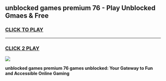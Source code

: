 
## unblocked games premium 76 - Play Unblocked Gmaes & Free
<h3>
<a href="https://news.freeplayer.one?title=unblocked_games_premium_76&ref=23F">CLICK TO PLAY</a></h3>
<hr>

<h3>
<a href="https://news.freeplayer.one?title=unblocked_games_premium_76&ref=23F">CLICK 2 PLAY</a>
  
</h3>

<a href="https://news.freeplayer.one?title=unblocked_games_premium_76&ref=23F/"><img src="https://clearcache.store/games.png"></a>


**unblocked games premium 76 games unblocked: Your Gateway to Fun and Accessible Online Gaming**
